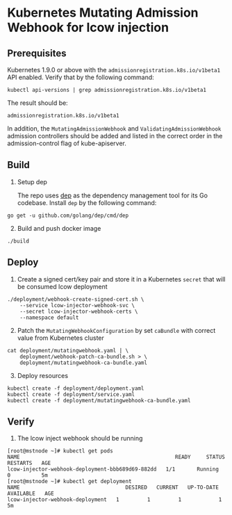# Kubernetes Mutating Admission Webhook for lcow injection

## Prerequisites

Kubernetes 1.9.0 or above with the `admissionregistration.k8s.io/v1beta1` API enabled. Verify that by the following command:
```
kubectl api-versions | grep admissionregistration.k8s.io/v1beta1
```
The result should be:
```
admissionregistration.k8s.io/v1beta1
```

In addition, the `MutatingAdmissionWebhook` and `ValidatingAdmissionWebhook` admission controllers should be added and listed in the correct order in the admission-control flag of kube-apiserver.

## Build

1. Setup dep

   The repo uses [dep](https://github.com/golang/dep) as the dependency management tool for its Go codebase. Install `dep` by the following command:
```
go get -u github.com/golang/dep/cmd/dep
```

2. Build and push docker image
   
```
./build
```

## Deploy

1. Create a signed cert/key pair and store it in a Kubernetes `secret` that will be consumed lcow deployment
```
./deployment/webhook-create-signed-cert.sh \
    --service lcow-injector-webhook-svc \
    --secret lcow-injector-webhook-certs \
    --namespace default
```

2. Patch the `MutatingWebhookConfiguration` by set `caBundle` with correct value from Kubernetes cluster
```
cat deployment/mutatingwebhook.yaml | \
    deployment/webhook-patch-ca-bundle.sh > \
    deployment/mutatingwebhook-ca-bundle.yaml
```

3. Deploy resources
```
kubectl create -f deployment/deployment.yaml
kubectl create -f deployment/service.yaml
kubectl create -f deployment/mutatingwebhook-ca-bundle.yaml
```

## Verify

1. The lcow inject webhook should be running
```
[root@mstnode ~]# kubectl get pods
NAME                                                  READY     STATUS    RESTARTS   AGE
lcow-injector-webhook-deployment-bbb689d69-882dd   1/1       Running   0          5m
[root@mstnode ~]# kubectl get deployment
NAME                                  DESIRED   CURRENT   UP-TO-DATE   AVAILABLE   AGE
lcow-injector-webhook-deployment   1         1         1            1           5m
```